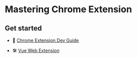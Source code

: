 # Mastering Chrome Extension

## Get started

- 📖 [Chrome Extension Dev Guide](https://developer.chrome.com/extensions/devguide)

- 🛠 [Vue Web Extension](https://github.com/Kocal/vue-web-extension)

